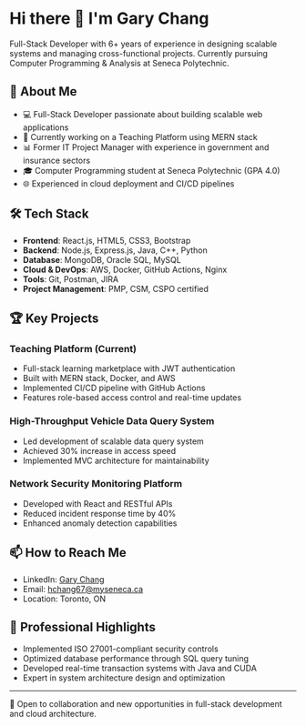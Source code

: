 # Hi there 👋 I'm Gary Chang

Full-Stack Developer with 6+ years of experience in designing scalable systems and managing cross-functional projects. Currently pursuing Computer Programming & Analysis at Seneca Polytechnic.

## 🚀 About Me
- 💻 Full-Stack Developer passionate about building scalable web applications
- 🌱 Currently working on a Teaching Platform using MERN stack
- 📊 Former IT Project Manager with experience in government and insurance sectors
- 🎓 Computer Programming student at Seneca Polytechnic (GPA 4.0)
- 🌐 Experienced in cloud deployment and CI/CD pipelines

## 🛠️ Tech Stack
- **Frontend**: React.js, HTML5, CSS3, Bootstrap
- **Backend**: Node.js, Express.js, Java, C++, Python
- **Database**: MongoDB, Oracle SQL, MySQL
- **Cloud & DevOps**: AWS, Docker, GitHub Actions, Nginx
- **Tools**: Git, Postman, JIRA
- **Project Management**: PMP, CSM, CSPO certified

## 🏆 Key Projects

### Teaching Platform (Current)
- Full-stack learning marketplace with JWT authentication
- Built with MERN stack, Docker, and AWS
- Implemented CI/CD pipeline with GitHub Actions
- Features role-based access control and real-time updates

### High-Throughput Vehicle Data Query System
- Led development of scalable data query system
- Achieved 30% increase in access speed
- Implemented MVC architecture for maintainability

### Network Security Monitoring Platform
- Developed with React and RESTful APIs
- Reduced incident response time by 40%
- Enhanced anomaly detection capabilities

## 📫 How to Reach Me
- LinkedIn: [Gary Chang](https://www.linkedin.com)
- Email: hchang67@myseneca.ca
- Location: Toronto, ON

## 🌟 Professional Highlights
- Implemented ISO 27001-compliant security controls
- Optimized database performance through SQL query tuning
- Developed real-time transaction systems with Java and CUDA
- Expert in system architecture design and optimization

---
💼 Open to collaboration and new opportunities in full-stack development and cloud architecture.
